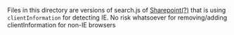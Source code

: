 Files in this directory are versions of search.js of [Sharepoint(?)](https://www.techmikael.com/2012/06/adding-prefix-logic-to-ribbon-search.html) that is using `clientInformation` for detecting IE.
No risk whatsoever for removing/adding clientInformation for non-IE browsers
